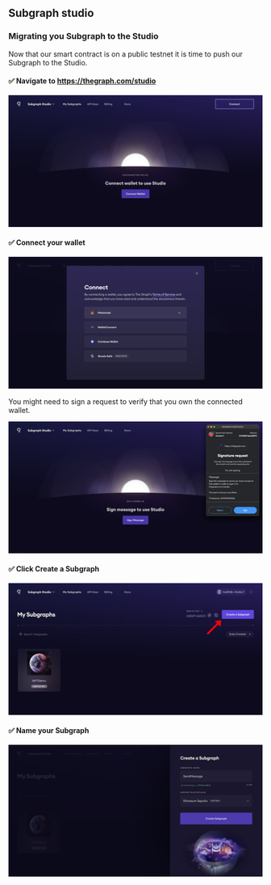 ## Subgraph studio

### Migrating you Subgraph to the Studio

Now that our smart contract is on a public testnet it is time to push our Subgraph to the Studio.

#### ✅ Navigate to https://thegraph.com/studio

![Studio1](./../../img/section-2/2_4_1.png)

#### ✅ Connect your wallet

![Studio2](./../../img/section-2/2_4_2.png)

You might need to sign a request to verify that you own the connected wallet.

![Studio3](./../../img/section-2/2_4_3.png)

#### ✅ Click Create a Subgraph

![Studio4](./../../img/section-2/2_4_4.png)

#### ✅ Name your Subgraph

![Studio5](./../../img/section-2/2_4_5.png)
